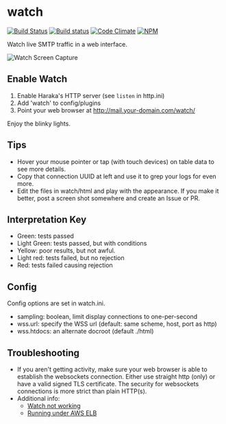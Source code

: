 # watch

[![Build Status][ci-img]][ci-url]
[![Build status][ci-win-img]][ci-win-url]
[![Code Climate][clim-img]][clim-url]
[![NPM][npm-img]][npm-url]


Watch live SMTP traffic in a web interface.

![Watch Screen Capture](http://www.tnpi.net/internet/mail/haraka-watch.png)


## Enable Watch

1. Enable Haraka's HTTP server (see `listen` in http.ini)
2. Add 'watch' to config/plugins
3. Point your web browser at http://mail.your-domain.com/watch/

Enjoy the blinky lights.


## Tips

* Hover your mouse pointer or tap (with touch devices) on table data to see more
details.
* Copy that connection UUID at left and use it to grep your logs for even more.
* Edit the files in watch/html and play with the appearance. If you make it
  better, post a screen shot somewhere and create an Issue or PR.


## Interpretation Key

* Green: tests passed
* Light Green: tests passed, but with conditions
* Yellow: poor results, but not awful.
* Light red: tests failed, but no rejection
* Red: tests failed causing rejection

## Config

Config options are set in watch.ini.

* sampling: boolean, limit display connections to one-per-second
* wss.url: specify the WSS url (default: same scheme, host, port as http)
* wss.htdocs: an alternate docroot (default ./html)

## Troubleshooting

* If you aren't getting activity, make sure your web browser is able to establish the websockets connection. Either use straight http (only) or have a valid signed TLS certificate. The security for websockets connections is more strict than plain HTTP(s).
* Additional info:
    * [Watch not working](https://github.com/haraka/Haraka/issues/2385)
    * [Running under AWS ELB](https://github.com/haraka/haraka-plugin-watch/issues/2)



[ci-img]: https://github.com/haraka/haraka-plugin-watch/workflows/Plugin%20Tests/badge.svg
[ci-url]: https://github.com/haraka/haraka-plugin-watch/actions?query=workflow%3A%22Plugin+Tests%22
[ci-win-img]: https://github.com/haraka/haraka-plugin-watch/workflows/Plugin%20Tests%20-%20Windows/badge.svg
[ci-win-url]: https://github.com/haraka/haraka-plugin-watch/actions?query=workflow%3A%22Plugin+Tests+-+Windows%22
[clim-img]: https://codeclimate.com/github/haraka/haraka-plugin-watch/badges/gpa.svg
[clim-url]: https://codeclimate.com/github/haraka/haraka-plugin-watch
[npm-img]: https://nodei.co/npm/haraka-plugin-watch.png
[npm-url]: https://www.npmjs.com/package/haraka-plugin-watch

